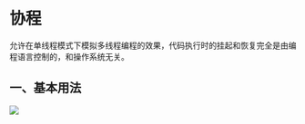 # 协程
允许在单线程模式下模拟多线程编程的效果，代码执行时的挂起和恢复完全是由编程语言控制的，和操作系统无关。  

## 一、基本用法
![](https://gitee.com/gneL/photos/blob/master/Unity3d/%E4%B8%8EFlutter%E4%BA%A4%E4%BA%92/Unity3D_1.png)
